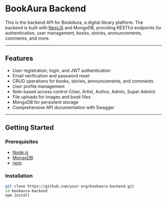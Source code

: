 # BookAura Backend

This is the backend API for BookAura, a digital library platform. The backend is built with [NestJS](https://nestjs.com/) and MongoDB, providing RESTful endpoints for authentication, user management, books, stories, announcements, comments, and more.

---

## Features

- User registration, login, and JWT authentication
- Email verification and password reset
- CRUD operations for books, stories, announcements, and comments
- User profile management
- Role-based access control (User, Artist, Author, Admin, Super Admin)
- File uploads for images and book files
- MongoDB for persistent storage
- Comprehensive API documentation with Swagger

---

## Getting Started

### Prerequisites

- [Node.js](https://nodejs.org/)
- [MongoDB](https://www.mongodb.com/)
- [npm](https://www.npmjs.com/)

### Installation

```bash
git clone https://github.com/your-org/bookaura-backend.git
cd bookaura-backend
npm install
